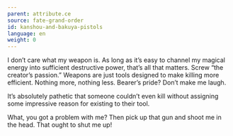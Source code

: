 ```yaml
---
parent: attribute.ce
source: fate-grand-order
id: kanshou-and-bakuya-pistols
language: en
weight: 0
---
```


I don’t care what my weapon is.
As long as it’s easy to channel my magical energy into sufficient destructive power, that’s all that matters.
Screw “the creator’s passion.”
Weapons are just tools designed to make killing more efficient. Nothing more, nothing less.
Bearer’s pride? Don’t make me laugh.

It’s absolutely pathetic that someone couldn’t even kill without assigning some impressive reason for existing to their tool.

What, you got a problem with me?
Then pick up that gun and shoot me in the head.
That ought to shut me up!
